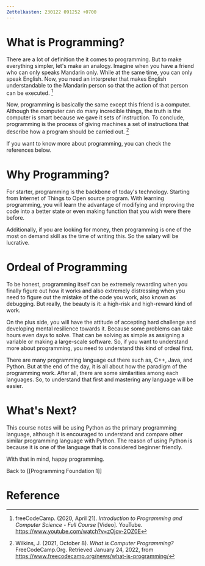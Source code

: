 ```yaml
---
Zettelkasten: 230122 091252 +0700
---
```

# What is Programming?
There are a lot of definition the it comes to programming. But to make everything simpler, let's make an analogy. Imagine when you have a friend who can only speaks Mandarin only. While at the same time, you can only speak English. Now, you need an interpreter that makes English understandable to the Mandarin person so that the action of that person can be executed. [^1]

Now, programming is basically the same except this friend is a computer. Although the computer can do many incredible things, the truth is the computer is smart because we gave it sets of instruction. To conclude, programming is the process of giving machines a set of instructions that describe how a program should be carried out. [^2]

If you want to know more about programming, you can check the references below.

# Why Programming?
For starter, programming is the backbone of today's technology. Starting from Internet of Things to Open source program. With learning programming, you will learn the advantage of modifying and improving the code into a better state or even making function that you wish were there before.

Additionally, if you are looking for money, then programming is one of the most on demand skill as the time of writing this. So the salary will be lucrative.

# Ordeal of Programming
To be honest, programming itself can be extremely rewarding when you finally figure out how it works and also extremely distressing when you need to figure out the mistake of the code you work, also known as debugging. But really, the beauty is it: a high-risk and high-reward kind of work. 

On the plus side, you will have the attitude of accepting hard challenge and developing mental resilience towards it. Because some problems can take hours even days to solve. That can be solving as simple as assigning a variable or making a large-scale software. So, if you want to understand more about programming, you need to understand this kind of ordeal first.

There are many programming language out there such as, C++, Java, and Python. But at the end of the day, it is all about how the paradigm of the programming work. After all, there are some similarities among each languages. So, to understand that first and mastering any language will be easier.

# What's Next?
This course notes will be using Python as the primary programming language, although it is encouraged to understand and compare other similar programming language with Python. The reason of using Python is because it is one of the language that is considered beginner friendly.

With that in mind, happy programming.

Back to [[Programming Foundation 1]]

# Reference

[^1]: freeCodeCamp. (2020, April 21). _Introduction to Programming and Computer Science - Full Course_ [Video]. YouTube. https://www.youtube.com/watch?v=zOjov-2OZ0E

[^2]: Wilkins, J. (2021, October 8). _What is Computer Programming?_ FreeCodeCamp.Org. Retrieved January 24, 2022, from https://www.freecodecamp.org/news/what-is-programming/
